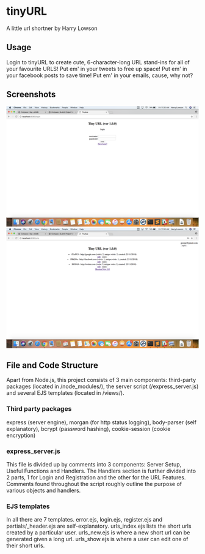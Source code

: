 # tinyURL 
A little url shortner by Harry Lowson

## Usage
Login to tinyURL to create cute, 6-character-long URL stand-ins for all of your favourite URLS! Put em' in your tweets to free up space! Put em' in your facebook posts to save time! Put em' in your emails, cause, why not?

## Screenshots
!["Login Page"](https://github.com/hlowso/tinyURL/blob/master/docs/login.png?raw=true)
!["List of User URLs"](https://github.com/hlowso/tinyURL/blob/master/docs/urls_list.png?raw=true)

## File and Code Structure
Apart from Node.js, this project consists of 3 main components: third-party packages (located in /node_modules/), the server script (/express_server.js) and several EJS templates (located in /views/).

### Third party packages
express (server engine),
morgan (for http status logging),
body-parser (self explanatory),
bcrypt (password hashing),
cookie-session (cookie encryption)

### express_server.js
This file is divided up by comments into 3 components: Server Setup, Useful Functions and Handlers. The Handlers section is further divided into 2 parts, 1 for Login and Registration and the other for the URL Features. Comments found throughout the script roughly outline the purpose of various objects and handlers.

### EJS templates
In all there are 7 templates. error.ejs, login.ejs, register.ejs and partials/\_header.ejs are self-explanatory. urls_index.ejs lists the short urls created by a particular user. urls_new.ejs is where a new short url can be generated given a long url. urls_show.ejs is where a user can edit one of their short urls.

